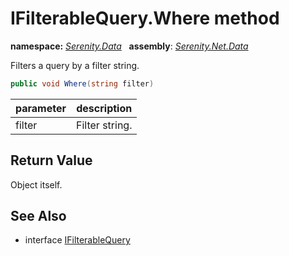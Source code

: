 # IFilterableQuery.Where method
**namespace:** *[Serenity.Data](../../README.md#serenity.data-namespace)*   **assembly**: *[Serenity.Net.Data](../../README.md)*

Filters a query by a filter string.

```csharp
public void Where(string filter)
```

| parameter | description |
| --- | --- |
| filter | Filter string. |

## Return Value

Object itself.

## See Also

* interface [IFilterableQuery](../IFilterableQuery.md)